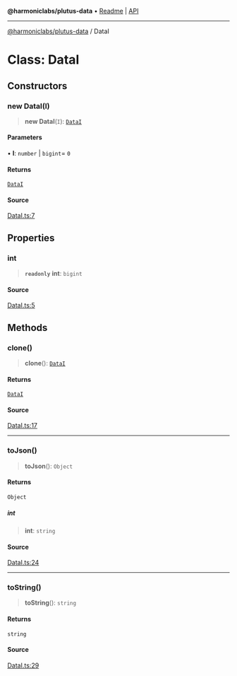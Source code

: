 **@harmoniclabs/plutus-data** • [Readme](../README.md) \| [API](../globals.md)

***

[@harmoniclabs/plutus-data](../README.md) / DataI

# Class: DataI

## Constructors

### new DataI(I)

> **new DataI**(`I`): [`DataI`](DataI.md)

#### Parameters

• **I**: `number` \| `bigint`= `0`

#### Returns

[`DataI`](DataI.md)

#### Source

[DataI.ts:7](https://github.com/HarmonicLabs/plutus-data/blob/911664c/src/DataI.ts#L7)

## Properties

### int

> **`readonly`** **int**: `bigint`

#### Source

[DataI.ts:5](https://github.com/HarmonicLabs/plutus-data/blob/911664c/src/DataI.ts#L5)

## Methods

### clone()

> **clone**(): [`DataI`](DataI.md)

#### Returns

[`DataI`](DataI.md)

#### Source

[DataI.ts:17](https://github.com/HarmonicLabs/plutus-data/blob/911664c/src/DataI.ts#L17)

***

### toJson()

> **toJson**(): `Object`

#### Returns

`Object`

##### int

> **int**: `string`

#### Source

[DataI.ts:24](https://github.com/HarmonicLabs/plutus-data/blob/911664c/src/DataI.ts#L24)

***

### toString()

> **toString**(): `string`

#### Returns

`string`

#### Source

[DataI.ts:29](https://github.com/HarmonicLabs/plutus-data/blob/911664c/src/DataI.ts#L29)
